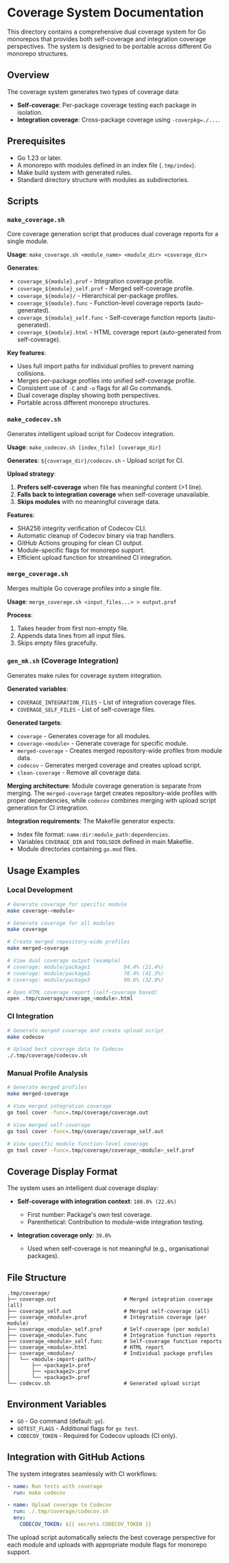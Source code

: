 # Coverage System Documentation

This directory contains a comprehensive dual coverage system for Go monorepos
that provides both self-coverage and integration coverage perspectives. The
system is designed to be portable across different Go monorepo structures.

## Overview

The coverage system generates two types of coverage data:

- **Self-coverage**: Per-package coverage testing each package in isolation.
- **Integration coverage**: Cross-package coverage using `-coverpkg=./...`.

## Prerequisites

- Go 1.23 or later.
- A monorepo with modules defined in an index file (`.tmp/index`).
- Make build system with generated rules.
- Standard directory structure with modules as subdirectories.

## Scripts

### `make_coverage.sh`

Core coverage generation script that produces dual coverage reports for a
single module.

**Usage**: `make_coverage.sh <module_name> <module_dir> <coverage_dir>`

**Generates**:

- `coverage_${module}.prof` - Integration coverage profile.
- `coverage_${module}_self.prof` - Merged self-coverage profile.
- `coverage_${module}/` - Hierarchical per-package profiles.
- `coverage_${module}.func` - Function-level coverage reports (auto-generated).
- `coverage_${module}_self.func` - Self-coverage function reports
  (auto-generated).
- `coverage_${module}.html` - HTML coverage report (auto-generated from
  self-coverage).

**Key features**:

- Uses full import paths for individual profiles to prevent naming collisions.
- Merges per-package profiles into unified self-coverage profile.
- Consistent use of `-C` and `-o` flags for all Go commands.
- Dual coverage display showing both perspectives.
- Portable across different monorepo structures.

### `make_codecov.sh`

Generates intelligent upload script for Codecov integration.

**Usage**: `make_codecov.sh [index_file] [coverage_dir]`

**Generates**: `${coverage_dir}/codecov.sh` - Upload script for CI.

**Upload strategy**:

1. **Prefers self-coverage** when file has meaningful content (>1 line).
2. **Falls back to integration coverage** when self-coverage unavailable.
3. **Skips modules** with no meaningful coverage data.

**Features**:

- SHA256 integrity verification of Codecov CLI.
- Automatic cleanup of Codecov binary via trap handlers.
- GitHub Actions grouping for clean CI output.
- Module-specific flags for monorepo support.
- Efficient upload function for streamlined CI integration.

### `merge_coverage.sh`

Merges multiple Go coverage profiles into a single file.

**Usage**: `merge_coverage.sh <input_files...> > output.prof`

**Process**:

1. Takes header from first non-empty file.
2. Appends data lines from all input files.
3. Skips empty files gracefully.

### `gen_mk.sh` (Coverage Integration)

Generates make rules for coverage system integration.

**Generated variables**:

- `COVERAGE_INTEGRATION_FILES` - List of integration coverage files.
- `COVERAGE_SELF_FILES` - List of self-coverage files.

**Generated targets**:

- `coverage` - Generates coverage for all modules.
- `coverage-<module>` - Generate coverage for specific module.
- `merged-coverage` - Creates merged repository-wide profiles from module data.
- `codecov` - Generates merged coverage and creates upload script.
- `clean-coverage` - Remove all coverage data.

**Merging architecture**: Module coverage generation is separate from merging.
The `merged-coverage` target creates repository-wide profiles with proper
dependencies, while `codecov` combines merging with upload script generation
for CI integration.

**Integration requirements**: The Makefile generator expects:

<!-- cspell:ignore TOOLSDIR -->

- Index file format: `name:dir:module_path:dependencies`.
- Variables `COVERAGE_DIR` and `TOOLSDIR` defined in main Makefile.
- Module directories containing `go.mod` files.

## Usage Examples

### Local Development

```bash
# Generate coverage for specific module
make coverage-<module>

# Generate coverage for all modules
make coverage

# Create merged repository-wide profiles
make merged-coverage

# View dual coverage output (example)
# coverage: module/package1           94.4% (21.4%)
# coverage: module/package2           76.4% (41.3%)
# coverage: module/package3           90.6% (32.9%)

# Open HTML coverage report (self-coverage based)
open .tmp/coverage/coverage_<module>.html
```

### CI Integration

```bash
# Generate merged coverage and create upload script
make codecov

# Upload best coverage data to Codecov
./.tmp/coverage/codecov.sh
```

### Manual Profile Analysis

```bash
# Generate merged profiles
make merged-coverage

# View merged integration coverage
go tool cover -func=.tmp/coverage/coverage.out

# View merged self-coverage
go tool cover -func=.tmp/coverage/coverage_self.out

# View specific module function-level coverage
go tool cover -func=.tmp/coverage/coverage_<module>_self.prof
```

## Coverage Display Format

The system uses an intelligent dual coverage display:

- **Self-coverage with integration context**: `100.0% (22.6%)`
  - First number: Package's own test coverage.
  - Parenthetical: Contribution to module-wide integration testing.

- **Integration coverage only**: `39.0%`
  - Used when self-coverage is not meaningful (e.g., organisational packages).

## File Structure

```text
.tmp/coverage/
├── coverage.out                      # Merged integration coverage (all)
├── coverage_self.out                 # Merged self-coverage (all)
├── coverage_<module>.prof            # Integration coverage (per module)
├── coverage_<module>_self.prof       # Self-coverage (per module)
├── coverage_<module>.func            # Integration function reports
├── coverage_<module>_self.func       # Self-coverage function reports
├── coverage_<module>.html            # HTML report
├── coverage_<module>/                # Individual package profiles
│   └── <module-import-path>/
│       ├── <package1>.prof
│       ├── <package2>.prof
│       └── <package3>.prof
└── codecov.sh                        # Generated upload script
```

## Environment Variables

- `GO` - Go command (default: `go`).
- `GOTEST_FLAGS` - Additional flags for `go test`.
- `CODECOV_TOKEN` - Required for Codecov uploads (CI only).

## Integration with GitHub Actions

The system integrates seamlessly with CI workflows:

```yaml
- name: Run tests with coverage
  run: make codecov

- name: Upload coverage to Codecov
  run: ./.tmp/coverage/codecov.sh
  env:
    CODECOV_TOKEN: ${{ secrets.CODECOV_TOKEN }}
```

The upload script automatically selects the best coverage perspective for each
module and uploads with appropriate module flags for monorepo support.
